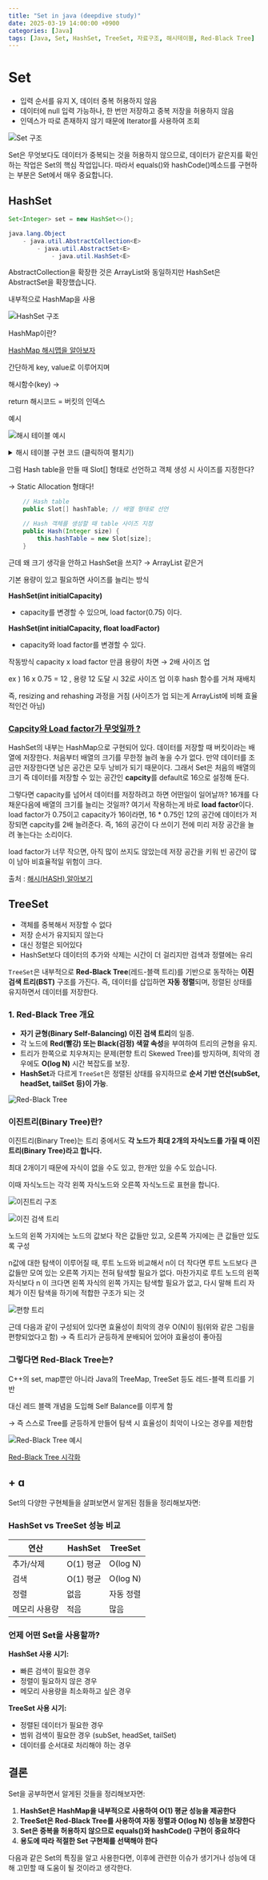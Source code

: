 ```yaml
---
title: "Set in java (deepdive study)"
date: 2025-03-19 14:00:00 +0900
categories: [Java]
tags: [Java, Set, HashSet, TreeSet, 자료구조, 해시테이블, Red-Black Tree]
---
```


# Set

- 입력 순서를 유지 X, 데이터 중복 허용하지 않음
- 데이터에 null 입력 가능하나, 한 번만 저장하고 중복 저장을 허용하지 않음
- 인덱스가 따로 존재하지 않기 때문에 Iterator를 사용하여 조회

![Set 구조](/assets/img/posts/2025-03-19-java-set-deepdive-study/set_1.png)

Set은 무엇보다도 데이터가 중복되는 것을 허용하지 않으므로, 데이터가 같은지를 확인하는 작업은 Set의 핵심 작업입니다. 따라서 equals()와 hashCode()메소드를 구현하는 부분은 Set에서 매우 중요합니다.

## HashSet

```java
Set<Integer> set = new HashSet<>();
```

```java
java.lang.Object
	- java.util.AbstractCollection<E>
    	- java.util.AbstractSet<E>
        	- java.util.HashSet<E>
```

AbstractCollection을 확장한 것은 ArrayList와 동일하지만 HashSet은 AbstractSet을 확장했습니다.

내부적으로 HashMap을 사용

![HashSet 구조](/assets/img/posts/2025-03-19-java-set-deepdive-study/set_2.png)

HashMap이란? 

[HashMap 해시맵을 알아보자](https://velog.io/@cchoijjinyoung/%EC%9E%90%EB%A3%8C%EA%B5%AC%EC%A1%B0-5-HashMap%ED%95%B4%EC%8B%9C%EB%A7%B5%EC%9D%84-%EC%95%8C%EC%95%84%EB%B3%B4%EC%9E%90)

간단하게 key, value로 이루어지며 

해시함수(key) →

return 해시코드 = 버킷의 인덱스

예시

![해시 테이블 예시](/assets/img/posts/2025-03-19-java-set-deepdive-study/set_3.png)

<details>
<summary>해시 테이블 구현 코드 (클릭하여 펼치기)</summary>

```java
// 기본적인 해시 테이블 구현
public class Hash {

    // Hash table
    public Slot[] hashTable; // 배열 형태로 선언

    // Hash 객체를 생성할 때 table 사이즈 지정
    public Hash(Integer size) {
        this.hashTable = new Slot[size];
    }

    // Slot에는 value를 가짐
    public class Slot {

        String value;

        Slot(String value) {
            this.value = value;
        }
    }

    //Hash function
    public int hashFunction(String key) {
        return (int)(key.charAt(0)) % this.hashTable.length; // 나머지
    }

    // 입력 받은 key를 해시 함수로 인덱스화 하고, 해당 인덱스에 value 저장
   public boolean saveData(String key, String value) {

		// key는 해시 함수를 거쳐서 해시 값(해시, 해시 주소)을 반환 -> 여기선 배열의 index와 동일
        Integer address = this.hashFunction(key);

		if(this.hashTable[address] != null) { // 해당 주소에 이미 데이터가 있을 경우
        	this.hashTable[address].value = value;
        } else {
        	this.hashTable[address] = new Slot(value);
        }

        return true;
    }

	// key에 해당하는 값을 반환
    public String getData(String key) {

		// key는 해시 함수를 거쳐서 해시 값(해시, 해시 주소)을 반환
        Integer address = this.hashFunction(key);

        if(this.hashTable[address] != null) {
            return this.hashTable[address].value;
        } else {
            return null;
        }
   }
}
```

</details>

그럼 Hash table을 만들 때 Slot[] 형태로 선언하고 객체 생성 시 사이즈를 지정한다?

→ Static Allocation 형태다!

```java
    // Hash table
    public Slot[] hashTable; // 배열 형태로 선언

    // Hash 객체를 생성할 때 table 사이즈 지정
    public Hash(Integer size) {
        this.hashTable = new Slot[size];
    }
```

근데 왜 크기 생각을 안하고 HashSet을 쓰지? → ArrayList 같은거

기본 용량이 있고 필요하면 사이즈를 늘리는 방식

**HashSet(int initialCapacity)**

- capacity를 변경할 수 있으며, load factor(0.75) 이다.

**HashSet(int initialCapacity, float loadFactor)**

- capacity와 load factor를 변경할 수 있다.

작동방식 capacity x load factor 만큼 용량이 차면 → 2배 사이즈 업

ex ) 16 x 0.75 = 12 , 용량 12 도달 시 32로 사이즈 업 이후 hash 함수를 거쳐 재배치

즉, resizing and rehashing 과정을 거침 (사이즈가 업 되는게 ArrayList에 비해 효율적인건 아님)

### [**Capcity와 Load factor가 무엇일까 ?**](https://zerotoinfinite.tistory.com/4#Capcity%EC%99%80%20Load%20factor%EA%B0%80%20%EB%AC%B4%EC%97%87%EC%9D%BC%EA%B9%8C%20%3F-1)

HashSet의 내부는 HashMap으로 구현되어 있다. 데이터를 저장할 때 버킷이라는 배열에 저장한다. 처음부터 배열의 크기를 무한정 늘려 놓을 수가 없다. 만약 데이터를 조금만 저장한다면 남은 공간은 모두 낭비가 되기 때문이다. 그래서 Set은 처음의 배열의 크기 즉 데이터를 저장할 수 있는 공간인 **capcity**를 default로 16으로 설정해 둔다.

그렇다면 capacity를 넘어서 데이터를 저장하려고 하면 어떤일이 일어날까? 16개를 다 채운다음에 배열의 크기를 늘리는 것일까? 여기서 작용하는게 바로 **load factor**이다. load factor가 0.75이고 capacity가 16이라면, 16 * 0.75인 12의 공간에 데이터가 저장되면 capcity를 2배 늘려준다. 즉, 16의 공간이 다 쓰이기 전에 미리 저장 공간을 늘려 놓는다는 소리이다.

load factor가 너무 작으면, 아직 많이 쓰지도 않았는데 저장 공간을 키워 빈 공간이 많이 남아 비효율적일 위험이 크다.

출처 : [해시(HASH) 알아보기](https://kang-james.tistory.com/entry/%EC%9E%90%EB%A3%8C%EA%B5%AC%EC%A1%B0-%ED%95%B4%EC%8B%9CHASH-%EC%95%8C%EC%95%84%EB%B3%B4%EA%B8%B0)

## TreeSet

- 객체를 중복해서 저장할 수 없다
- 저장 순서가 유지되지 않는다
- 대신 정렬은 되어있다
- HashSet보다 데이터의 추가와 삭제는 시간이 더 걸리지만 검색과 정렬에는 유리

`TreeSet`은 내부적으로 **Red-Black Tree**(레드-블랙 트리)를 기반으로 동작하는 **이진 검색 트리(BST)** 구조를 가진다. 즉, 데이터를 삽입하면 **자동 정렬**되며, 정렬된 상태를 유지하면서 데이터를 저장한다.

### **1. Red-Black Tree 개요**

- **자기 균형(Binary Self-Balancing) 이진 검색 트리**의 일종.
- 각 노드에 **Red(빨강) 또는 Black(검정) 색깔 속성**을 부여하여 트리의 균형을 유지.
- 트리가 한쪽으로 치우쳐지는 문제(편향 트리 Skewed Tree)를 방지하며, 최악의 경우에도 **O(log N)** 시간 복잡도를 보장.
- **HashSet**과 다르게 `TreeSet`은 정렬된 상태를 유지하므로 **순서 기반 연산(subSet, headSet, tailSet 등)이 가능**.

![Red-Black Tree](/assets/img/posts/2025-03-19-java-set-deepdive-study/set_4.png)

### **이진트리(Binary Tree)란?**

이진트리(Binary Tree)는 트리 중에서도 **각 노드가 최대 2개의 자식노드를 가질 때 이진트리(Binary Tree)라고 합니다.**

최대 2개이기 때문에 자식이 없을 수도 있고, 한개만 있을 수도 있습니다.

이때 자식노드는 각각 왼쪽 자식노드와 오른쪽 자식노드로 표현을 합니다.

![이진트리 구조](/assets/img/posts/2025-03-19-java-set-deepdive-study/set_5.png)

![이진 검색 트리](/assets/img/posts/2025-03-19-java-set-deepdive-study/set_6.png)

노드의 왼쪽 가지에는 노드의 값보다 작은 값들만 있고, 오른쪽 가지에는 큰 값들만 있도록 구성

n값에 대한 탐색이 이루어질 때, 루트 노드와 비교해서 n이 더 작다면 루트 노드보다 큰 값들만 모여 있는 오른쪽 가지는 전혀 탐색할 필요가 없다. 마찬가지로 루트 노드의 왼쪽 자식보다 n 이 크다면 왼쪽 자식의 왼쪽 가지는 탐색할 필요가 없고, 다시 말해 트리 자체가 이진 탐색을 하기에 적합한 구조가 되는 것

![편향 트리](/assets/img/posts/2025-03-19-java-set-deepdive-study/set_7.png)

근데 다음과 같이 구성되어 있다면 효율성이 최악의 경우 O(N)이 됨(위와 같은 그림을 편향되었다고 함) 
→ 즉 트리가 균등하게 분배되어 있어야 효율성이 좋아짐 

### 그렇다면 Red-Black Tree는?

C++의 set, map뿐만 아니라 Java의 TreeMap, TreeSet 등도 레드-블랙 트리를 기반

대신 레드 블랙 개념을 도입해 Self Balance를 이루게 함 

→ 즉 스스로 Tree를 균등하게 만들어 탐색 시 효율성이 최악이 나오는 경우를 제한함

![Red-Black Tree 예시](/assets/img/posts/2025-03-19-java-set-deepdive-study/set_8.png)

[Red-Black Tree 시각화](https://www.youtube.com/watch?v=2MdsebfJOyM)

## + ɑ

Set의 다양한 구현체들을 살펴보면서 알게된 점들을 정리해보자면:

### HashSet vs TreeSet 성능 비교

| 연산 | HashSet | TreeSet |
|------|---------|---------|
| 추가/삭제 | O(1) 평균 | O(log N) |
| 검색 | O(1) 평균 | O(log N) |
| 정렬 | 없음 | 자동 정렬 |
| 메모리 사용량 | 적음 | 많음 |

### 언제 어떤 Set을 사용할까?

**HashSet 사용 시기:**
- 빠른 검색이 필요한 경우
- 정렬이 필요하지 않은 경우
- 메모리 사용량을 최소화하고 싶은 경우

**TreeSet 사용 시기:**
- 정렬된 데이터가 필요한 경우
- 범위 검색이 필요한 경우 (subSet, headSet, tailSet)
- 데이터를 순서대로 처리해야 하는 경우

## 결론

<!-- ![Set 비교](/assets/img/posts/2025-03-19-java-set-deepdive-study/set_9.png) -->

Set을 공부하면서 알게된 것들을 정리해보자면:

1. **HashSet은 HashMap을 내부적으로 사용하여 O(1) 평균 성능을 제공한다**
2. **TreeSet은 Red-Black Tree를 사용하여 자동 정렬과 O(log N) 성능을 보장한다**
3. **Set은 중복을 허용하지 않으므로 equals()와 hashCode() 구현이 중요하다**
4. **용도에 따라 적절한 Set 구현체를 선택해야 한다**

다음과 같은 Set의 특징을 알고 사용한다면, 이후에 관련한 이슈가 생기거나 성능에 대해 고민할 때 도움이 될 것이라고 생각한다.
